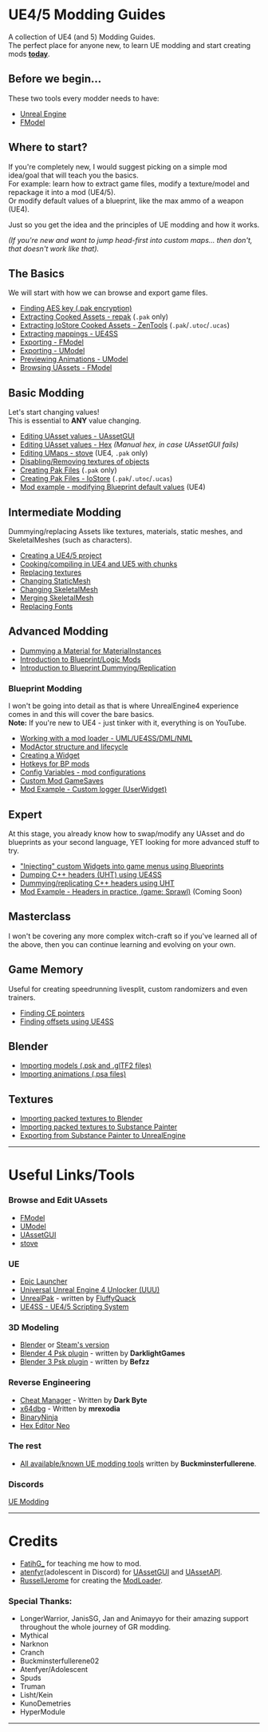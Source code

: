 # UE4/5 Modding Guides 
A collection of UE4 (and 5) Modding Guides.</br>
The perfect place for anyone new, to learn UE modding and start creating mods <u><strong>today</strong></u>.</br>

## Before we begin...
These two tools every modder needs to have:<br>
- [Unreal Engine](https://www.unrealengine.com/en-US/)
- [FModel](https://fmodel.app/)

## Where to start?
If you're completely new, I would suggest picking on a simple mod idea/goal that will teach you the basics.<br>
For example: learn how to extract game files, modify a texture/model and repackage it into a mod (UE4/5). <br>
Or modify default values of a blueprint, like the max ammo of a weapon (UE4).

Just so you get the idea and the principles of UE modding and how it works.

<i>(If you're new and want to jump head-first into custom maps... then don't, that doesn't work like that).</i>

## The Basics
We will start with how we can browse and export game files.

- [Finding AES key (.pak encryption)](./TheBasics/AesKey.md)
- [Extracting Cooked Assets - repak](./TheBasics/ExtractingCooked.md) (`.pak` only)
- [Extracting IoStore Cooked Assets - ZenTools](./TheBasics/ExtractingIoStore.md) (`.pak`/`.utoc`/`.ucas`)
- [Extracting mappings - UE4SS](./TheBasics/Extractingusmap.md)
- [Exporting - FModel](./TheBasics/ExportingFModel.md)
- [Exporting - UModel](./TheBasics/ExportingUModel.md)
- [Previewing Animations - UModel](./TheBasics/UModelAnimations.md)
- [Browsing UAssets - FModel](./TheBasics/UsingFModel.md)

## Basic Modding
Let's start changing values!</br>
This is essential to <b>ANY</b> value changing.</br>
- [Editing UAsset values - UAssetGUI](./BasicModding/UAssetGUI.md)
- [Editing UAsset values - Hex](./BasicModding/HexEditing.md) *(Manual hex, in case UAssetGUI fails)*
- [Editing UMaps - stove](./BasicModding/EditingUmaps.md) (UE4, `.pak` only)
- [Disabling/Removing textures of objects](./BasicModding/DisablingObjects.md)
- [Creating Pak Files](./BasicModding/UnrealPak.md) (`.pak` only)
- [Creating Pak Files - IoStore](./BasicModding/IoStorePacking.md) (`.pak`/`.utoc`/`.ucas`)
- [Mod example - modifying Blueprint default values](./BasicModding/example1.md) (UE4)

## Intermediate Modding
Dummying/replacing Assets like textures, materials, static meshes, and SkeletalMeshes (such as characters). </br>

- [Creating a UE4/5 project](./IntermediateModding/CreatingProject.md)
- [Cooking/compiling in UE4 and UE5 with chunks](./IntermediateModding/CookingContent.md)
- [Replacing textures](./IntermediateModding/ChangingTextures.md)
- [Changing StaticMesh](./IntermediateModding/ChangingSM.md)
- [Changing SkeletalMesh](./IntermediateModding/ChangingSK.md)
- [Merging SkeletalMesh](./IntermediateModding/MergingSK.md)
- [Replacing Fonts](./IntermediateModding/ReplacingFonts.md)

## Advanced Modding
- [Dummying a Material for MaterialInstances](./AdvancedModding/ReplicatingMI.md)
- [Introduction to Blueprint/Logic Mods](./AdvancedModding/BpModsIntro.md)
- [Introduction to Blueprint Dummying/Replication](./AdvancedModding/BpReplication.md)

### Blueprint Modding
I won't be going into detail as that is where UnrealEngine4 experience comes in and this will cover the bare basics.</br>
<b>Note:</b> If you're new to UE4 - just tinker with it, everything is on YouTube.

- [Working with a mod loader - UML/UE4SS/DML/NML](./BPModding/WorkingWithML.md)
- [ModActor structure and lifecycle](./BPModding/ModActorLifeCycle.md)
- [Creating a Widget](./BPModding/CreateWidget.md)
- [Hotkeys for BP mods](./BPModding/Hotkeys.md) 
- [Config Variables - mod configurations](./BPModding/ConfigVariables.md)
- [Custom Mod GameSaves](./BPModding/GameSaves.md)
- [Mod Example - Custom logger (UserWidget)](./BPModding/CustomLogger.md) 

## Expert
At this stage, you already know how to swap/modify any UAsset and do blueprints as your second language, YET looking for more advanced stuff to try.
- ["Injecting" custom Widgets into game menus using Blueprints](./ExpertModding/GameMenus.md)
- [Dumping C++ headers (UHT) using UE4SS](./ExpertModding/GeneratingUHT.md)
- [Dummying/replicating C++ headers using UHT](./ExpertModding/UEClasses.md)
- [Mod Example - Headers in practice, (game: Sprawl)]() (Coming Soon)

## Masterclass
I won't be covering any more complex witch-craft so if you've learned all of the above, then you can continue learning and evolving on your own.<br>

## Game Memory
Useful for creating speedrunning livesplit, custom randomizers and even trainers.
- [Finding CE pointers](./GameMemory/findingPointers.md)
- [Finding offsets using UE4SS](./GameMemory/findingPointers2.md)


##  Blender
- [Importing models (.psk and .glTF2 files)](./Misc/BlenderImportModels.md)
- [Importing animations (.psa files)](./Misc/BlenderImportAnimations.md)

## Textures
- [Importing packed textures to Blender](./Misc/BlenderImportTextures.md)
- [Importing packed textures to Substance Painter](./Misc/SubstanceImportTextures.md) 
- [Exporting from Substance Painter to UnrealEngine](./Misc/SubstanceExport.md) 

<hr>

# Useful Links/Tools

### Browse and Edit UAssets
- [FModel](https://fmodel.app/)
- [UModel](https://www.gildor.org/en/projects/umodel)
- [UAssetGUI](https://github.com/atenfyr/UAssetGUI)
- [stove](https://github.com/bananaturtlesandwich/stove)

### UE
- [Epic Launcher](https://www.epicgames.com/store/en-US/)
- [Universal Unreal Engine 4 Unlocker (UUU)](https://framedsc.github.io/GeneralGuides/universal_ue4_consoleunlocker.htm)
- [UnrealPak](https://github.com/Dmgvol/UE_Modding/raw/main/Tools/UnrealPak.zip) - written by [FluffyQuack](https://www.fluffyquack.com/)
- [UE4SS - UE4/5 Scripting System](https://github.com/UE4SS-RE/RE-UE4SS)

### 3D Modeling
- [Blender](https://www.blender.org/) or [Steam's version](https://store.steampowered.com/app/365670/Blender/)
- [Blender 4 Psk plugin](https://github.com/DarklightGames/io_scene_psk_psa) - written by **DarklightGames**
- [Blender 3 Psk plugin](https://github.com/Befzz/blender3d_import_psk_psa) - written by **Befzz**

### Reverse Engineering
- [Cheat Manager](https://www.cheatengine.org/) - Written by **Dark Byte**
- [x64dbg](https://x64dbg.com/) - Written by **mrexodia**
- [BinaryNinja](https://binary.ninja/)
- [Hex Editor Neo](https://freehexeditorneo.com/)

### The rest
- [All available/known UE modding tools](https://github.com/Buckminsterfullerene02/UE-Modding-Tools) written by **Buckminsterfullerene**.

### Discords
[UE Modding](https://discord.gg/unreal-engine-modding-876613187204685934)

---

# Credits
- [FatihG_](https://www.youtube.com/c/fatihG/) for teaching me how to mod.
- [atenfyr](https://github.com/atenfyr/)(adolescent in Discord) for [UAssetGUI](https://github.com/atenfyr/UAssetGUI) and [UAssetAPI](https://github.com/atenfyr/UAssetAPI).
- [RussellJerome](https://github.com/RussellJerome) for creating the [ModLoader](https://github.com/RussellJerome/UnrealModLoader).


### Special Thanks:
- LongerWarrior, JanisSG, Jan and Animayyo for their amazing support throughout the whole journey of GR modding.
- Mythical
- Narknon
- Cranch
- Buckminsterfullerene02
- Atenfyer/Adolescent
- Spuds
- Truman 
- Lisht/Kein
- KunoDemetries
- HyperModule

---

